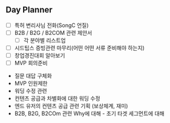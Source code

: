 ## Day Planner
- [ ] 특허 변리사님 전화(SongC 언질)
- [ ] B2B / B2G / B2COM 관련 제안서
	- [ ] 각 분야별 리스트업
- [ ] 시드팁스 증빙관련 마무리(어떤 어떤 서류 준비해야 하는지)
- [ ] 창업경진대회 알아보기
- [ ] MVP 회의준비
- 질문 대답 구체화 
- MVP 인원제한
- 워딩 수정 관련
- 컨텐츠 공급과 차별화에 대한 워딩 수정
- 엔드 유저의 컨텐츠 공급 관련 기획 (보상체계, 재미) 
- B2B, B2G, B2COm 관련 Why에 대해 - 초기 타겟 세그먼트에 대해